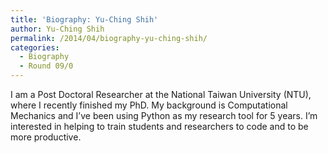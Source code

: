 ```yaml
---
title: 'Biography: Yu-Ching Shih'
author: Yu-Ching Shih
permalink: /2014/04/biography-yu-ching-shih/
categories:
  - Biography
  - Round 09/0
---
```

I am a Post Doctoral Researcher at the National Taiwan University (NTU), where I recently finished my PhD. My background is Computational Mechanics and I&#8217;ve been using Python as my research tool for 5 years. I&#8217;m interested in helping to train students and researchers to code and to be more productive.
